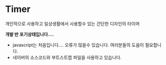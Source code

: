 # Timer

개인적으로 사용하고 일상생활에서 사용할수 있는 간단한 디자인의 타이머 

**개발 반 포기상태입니다....**

+ javascript는 처음입니다.... 오류가 많을수 있습니다. 여러분들의 도움이 필요합니다.
+ 네이버의 소스코드와 부트스트랩 파일을 사용하고 있습니다.
